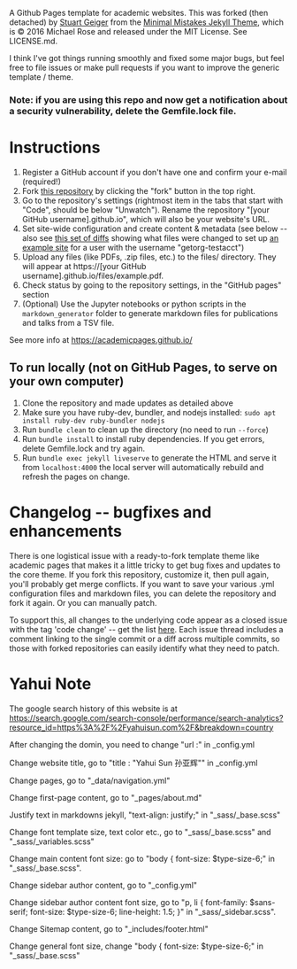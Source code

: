 A Github Pages template for academic websites. This was forked (then detached) by [Stuart Geiger](https://github.com/staeiou) from the [Minimal Mistakes Jekyll Theme](https://mmistakes.github.io/minimal-mistakes/), which is © 2016 Michael Rose and released under the MIT License. See LICENSE.md.

I think I've got things running smoothly and fixed some major bugs, but feel free to file issues or make pull requests if you want to improve the generic template / theme.

### Note: if you are using this repo and now get a notification about a security vulnerability, delete the Gemfile.lock file. 

# Instructions

1. Register a GitHub account if you don't have one and confirm your e-mail (required!)
1. Fork [this repository](https://github.com/academicpages/academicpages.github.io) by clicking the "fork" button in the top right. 
1. Go to the repository's settings (rightmost item in the tabs that start with "Code", should be below "Unwatch"). Rename the repository "[your GitHub username].github.io", which will also be your website's URL.
1. Set site-wide configuration and create content & metadata (see below -- also see [this set of diffs](http://archive.is/3TPas) showing what files were changed to set up [an example site](https://getorg-testacct.github.io) for a user with the username "getorg-testacct")
1. Upload any files (like PDFs, .zip files, etc.) to the files/ directory. They will appear at https://[your GitHub username].github.io/files/example.pdf.  
1. Check status by going to the repository settings, in the "GitHub pages" section
1. (Optional) Use the Jupyter notebooks or python scripts in the `markdown_generator` folder to generate markdown files for publications and talks from a TSV file.

See more info at https://academicpages.github.io/

## To run locally (not on GitHub Pages, to serve on your own computer)

1. Clone the repository and made updates as detailed above
1. Make sure you have ruby-dev, bundler, and nodejs installed: `sudo apt install ruby-dev ruby-bundler nodejs`
1. Run `bundle clean` to clean up the directory (no need to run `--force`)
1. Run `bundle install` to install ruby dependencies. If you get errors, delete Gemfile.lock and try again.
1. Run `bundle exec jekyll liveserve` to generate the HTML and serve it from `localhost:4000` the local server will automatically rebuild and refresh the pages on change.

# Changelog -- bugfixes and enhancements

There is one logistical issue with a ready-to-fork template theme like academic pages that makes it a little tricky to get bug fixes and updates to the core theme. If you fork this repository, customize it, then pull again, you'll probably get merge conflicts. If you want to save your various .yml configuration files and markdown files, you can delete the repository and fork it again. Or you can manually patch. 

To support this, all changes to the underlying code appear as a closed issue with the tag 'code change' -- get the list [here](https://github.com/academicpages/academicpages.github.io/issues?q=is%3Aclosed%20is%3Aissue%20label%3A%22code%20change%22%20). Each issue thread includes a comment linking to the single commit or a diff across multiple commits, so those with forked repositories can easily identify what they need to patch.


# Yahui Note

The google search history of this website is at https://search.google.com/search-console/performance/search-analytics?resource_id=https%3A%2F%2Fyahuisun.com%2F&breakdown=country

After changing the domin, you need to change "url                      :" in _config.yml

Change website title, go to "title                    : "Yahui Sun 孙亚辉"" in _config.yml

Change pages, go to "_data/navigation.yml"

Change first-page content, go to "_pages/about.md"

Justify text in markdowns jekyll, "text-align: justify;" in "_sass/_base.scss"

Change font template size, text color etc., go to "_sass/_base.scss" and "_sass/_variables.scss"

Change main content font size: go to "body {
  font-size: $type-size-6;" in "_sass/_base.scss".
  
 Change sidebar author content, go to "_config.yml" 

  
Change sidebar author content font size, go to "p, li {
    font-family: $sans-serif;
    font-size: $type-size-6;
    line-height: 1.5;
  }" in "_sass/_sidebar.scss".

Change Sitemap content, go to "_includes/footer.html"

Change general font size, change "body {
  font-size: $type-size-6;" in "_sass/_base.scss"
  
  
